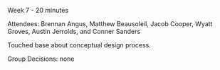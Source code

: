 Week 7 - 20 minutes

Attendees: Brennan Angus, Matthew Beausoleil, Jacob Cooper, Wyatt Groves, Austin Jerrolds, and Conner Sanders

Touched base about conceptual design process.

Group Decisions: none
